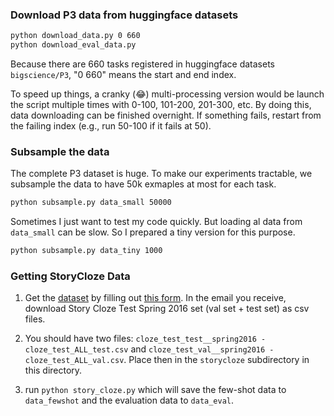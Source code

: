 ### Download P3 data from huggingface datasets

```bash
python download_data.py 0 660
python download_eval_data.py
```

Because there are 660 tasks registered in huggingface datasets `bigscience/P3`, "0 660" means the start and end index.

To speed up things, a cranky (:joy:) multi-processing version would be launch the script multiple times with 0-100, 101-200, 201-300, etc. By doing this, data downloading can be finished overnight. If something fails, restart from the failing index (e.g., run 50-100 if it fails at 50). 

### Subsample the data
The complete P3 dataset is huge. To make our experiments tractable, we subsample the data to have 50k exmaples at most for each task.

```bash
python subsample.py data_small 50000
```

Sometimes I just want to test my code quickly. But loading al data from `data_small` can be slow. So I prepared a tiny version for this purpose.

```bash
python subsample.py data_tiny 1000
```

### Getting StoryCloze Data
1. Get the [dataset](https://cs.rochester.edu/nlp/rocstories/) by filling out [this form](https://docs.google.com/forms/d/e/1FAIpQLSe83zPs21IGH9-HC1SuUa2hfyopJOHgTHft--Ne4SOj0VoViA/viewform?c=0&w=1). In the email you receive, download Story Cloze Test Spring 2016 set (val set + test set) as csv files.

2. You should have two files: `cloze_test_test__spring2016 - cloze_test_ALL_test.csv` and `cloze_test_val__spring2016 - cloze_test_ALL_val.csv`. Place then in the `storycloze` subdirectory in this directory.

3. run `python story_cloze.py` which will save the few-shot data to `data_fewshot` and the evaluation data to `data_eval`.
